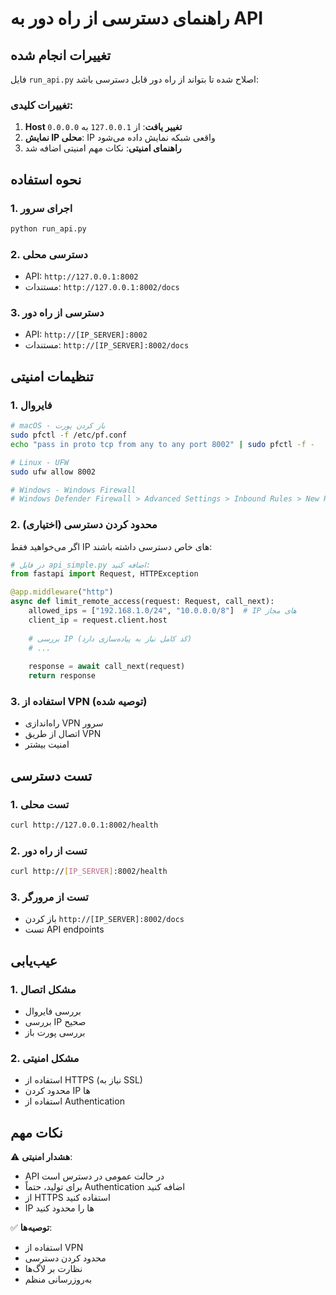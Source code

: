# راهنمای دسترسی از راه دور به API

## تغییرات انجام شده

فایل `run_api.py` اصلاح شده تا بتواند از راه دور قابل دسترسی باشد:

### تغییرات کلیدی:
1. **Host تغییر یافت**: از `127.0.0.1` به `0.0.0.0` 
2. **نمایش IP محلی**: IP واقعی شبکه نمایش داده می‌شود
3. **راهنمای امنیتی**: نکات مهم امنیتی اضافه شد

## نحوه استفاده

### 1. اجرای سرور
```bash
python run_api.py
```

### 2. دسترسی محلی
- API: `http://127.0.0.1:8002`
- مستندات: `http://127.0.0.1:8002/docs`

### 3. دسترسی از راه دور
- API: `http://[IP_SERVER]:8002`
- مستندات: `http://[IP_SERVER]:8002/docs`

## تنظیمات امنیتی

### 1. فایروال
```bash
# macOS - باز کردن پورت
sudo pfctl -f /etc/pf.conf
echo "pass in proto tcp from any to any port 8002" | sudo pfctl -f -

# Linux - UFW
sudo ufw allow 8002

# Windows - Windows Firewall
# Windows Defender Firewall > Advanced Settings > Inbound Rules > New Rule
```

### 2. محدود کردن دسترسی (اختیاری)
اگر می‌خواهید فقط IP های خاص دسترسی داشته باشند:

```python
# در فایل api_simple.py اضافه کنید:
from fastapi import Request, HTTPException

@app.middleware("http")
async def limit_remote_access(request: Request, call_next):
    allowed_ips = ["192.168.1.0/24", "10.0.0.0/8"]  # IP های مجاز
    client_ip = request.client.host
    
    # بررسی IP (کد کامل نیاز به پیاده‌سازی دارد)
    # ...
    
    response = await call_next(request)
    return response
```

### 3. استفاده از VPN (توصیه شده)
- راه‌اندازی VPN سرور
- اتصال از طریق VPN
- امنیت بیشتر

## تست دسترسی

### 1. تست محلی
```bash
curl http://127.0.0.1:8002/health
```

### 2. تست از راه دور
```bash
curl http://[IP_SERVER]:8002/health
```

### 3. تست از مرورگر
- باز کردن `http://[IP_SERVER]:8002/docs`
- تست API endpoints

## عیب‌یابی

### 1. مشکل اتصال
- بررسی فایروال
- بررسی IP صحیح
- بررسی پورت باز

### 2. مشکل امنیتی
- استفاده از HTTPS (نیاز به SSL)
- محدود کردن IP ها
- استفاده از Authentication

## نکات مهم

⚠️ **هشدار امنیتی**: 
- API در حالت عمومی در دسترس است
- برای تولید، حتماً Authentication اضافه کنید
- از HTTPS استفاده کنید
- IP ها را محدود کنید

✅ **توصیه‌ها**:
- استفاده از VPN
- محدود کردن دسترسی
- نظارت بر لاگ‌ها
- به‌روزرسانی منظم
